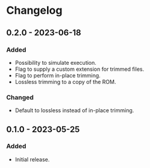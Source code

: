 # Changelog

## 0.2.0 - 2023-06-18
### Added
 * Possibility to simulate execution.
 * Flag to supply a custom extension for trimmed files.
 * Flag to perform in-place trimming.
 * Lossless trimming to a copy of the ROM.

### Changed
 * Default to lossless instead of in-place trimming.

## 0.1.0 - 2023-05-25
### Added
 * Initial release.
